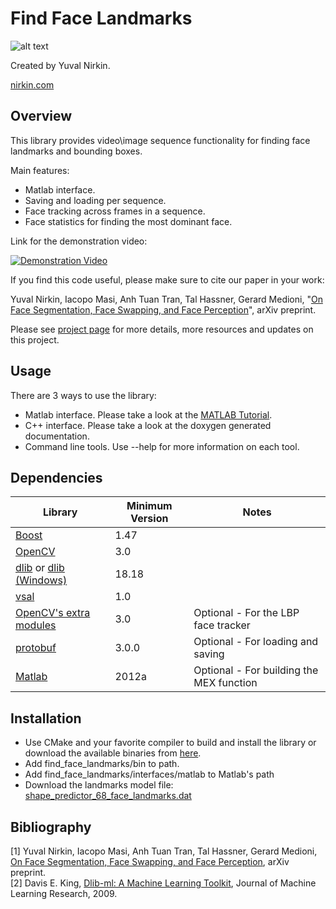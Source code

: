 # Find Face Landmarks
![alt text](https://3.bp.blogspot.com/-bk69Sd5LTHk/V25XMfVMY1I/AAAAAAAAC9A/jiP6e5geTUQxAo8WCp36Z3L3CqlWqzbxgCLcB/s400/076_small_landmarks.PNG "Demonstration")

Created by Yuval Nirkin.

[nirkin.com](http://www.nirkin.com/)

## Overview
This library provides video\image sequence functionality for finding face landmarks and bounding boxes.

Main features:
- Matlab interface.
- Saving and loading per sequence.
- Face tracking across frames in a sequence.
- Face statistics for finding the most dominant face.

Link for the demonstration video:

[![Demonstration Video](http://img.youtube.com/vi/mTW0zIrrkEI/0.jpg)](http://www.youtube.com/watch?v=mTW0zIrrkEI)

If you find this code useful, please make sure to cite our paper in your work:

Yuval Nirkin, Iacopo Masi, Anh Tuan Tran, Tal Hassner, Gerard Medioni, "[On Face Segmentation, Face Swapping, and Face Perception](https://arxiv.org/pdf/1704.06729.pdf)", arXiv preprint.

Please see [project page](http://www.openu.ac.il/home/hassner/projects/faceswap/) for more details, more resources and updates on this project.

## Usage
There are 3 ways to use the library:
- Matlab interface. Please take a look at the [MATLAB Tutorial](https://github.com/YuvalNirkin/find_face_landmarks/wiki/MATLAB-Tutorial).
- C++ interface. Please take a look at the doxygen generated documentation.
- Command line tools. Use --help for more information on each tool.

## Dependencies
| Library                                                            | Minimum Version | Notes                                    |
|--------------------------------------------------------------------|-----------------|------------------------------------------|
| [Boost](http://www.boost.org/)                                     | 1.47            |                                          |
| [OpenCV](http://opencv.org/)                                       | 3.0             |                                          |
| [dlib](https://github.com/davisking/dlib) or [dlib (Windows)](https://github.com/YuvalNirkin/dlib) | 18.18 |                    |
| [vsal](https://github.com/YuvalNirkin/vsal)                        | 1.0             |                                          |
| [OpenCV's extra modules](https://github.com/opencv/opencv_contrib) | 3.0             | Optional - For the LBP face tracker      |
| [protobuf](https://github.com/google/protobuf)                     | 3.0.0           | Optional - For loading and saving        |
| [Matlab](http://www.mathworks.com/products/matlab/)                | 2012a           | Optional - For building the MEX function |

## Installation
- Use CMake and your favorite compiler to build and install the library or download the available binaries from [here](https://github.com/YuvalNirkin/find_face_landmarks/releases).
- Add find_face_landmarks/bin to path.
- Add find_face_landmarks/interfaces/matlab to Matlab's path
- Download the landmarks model file: [shape_predictor_68_face_landmarks.dat](http://dlib.net/files/shape_predictor_68_face_landmarks.dat.bz2)

## Bibliography
[1] Yuval Nirkin, Iacopo Masi, Anh Tuan Tran, Tal Hassner, Gerard Medioni, [On Face Segmentation, Face Swapping, and Face Perception](https://arxiv.org/pdf/1704.06729.pdf), arXiv preprint.  
[2] Davis E. King, [Dlib-ml: A Machine Learning Toolkit](http://www.jmlr.org/papers/volume10/king09a/king09a.pdf), Journal of Machine Learning Research, 2009.

